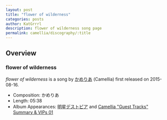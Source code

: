 ```yaml
---
layout: post
title: "flower of wilderness"
categories: posts
author: KatGrrrl
description: flower of wilderness song page
permalink: camellia/discography/:title
---
```


## Overview

### flower of wilderness

*flower of wilderness* is a song by [かめりあ](<{% link postsWiki/_posts/2023-12-10-camellia.md %}>) (Camellia) first released on 2015-08-16.

* Composition: かめりあ
* Length: 05:38
* Album Appearances: [明星デストピア](http://binzo.co/destopia/) and [Camellia "Guest Tracks" Summary & VIPs 01](<{% link postsInclude/_posts/camellia/albums/Camellia-Guest-Tracks-Summary-VIPs-01/2023-12-20-Camellia-Guest-Tracks-Summary-VIPs-01.md %}>)
